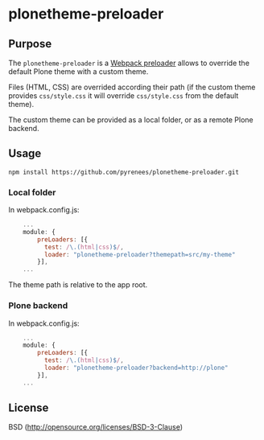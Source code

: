 # plonetheme-preloader

## Purpose

The `plonetheme-preloader` is a [Webpack preloader](http://webpack.github.io/docs/using-loaders.html) allows to override the default Plone theme with a custom theme.

Files (HTML, CSS) are overrided according their path (if the custom theme provides `css/style.css` it will override `css/style.css` from the default theme).

The custom theme can be provided as a local folder, or as a remote Plone backend.

## Usage

``` console
npm install https://github.com/pyrenees/plonetheme-preloader.git
```

### Local folder
In webpack.config.js:

``` javascript
    ...
    module: {
        preLoaders: [{
          test: /\.(html|css)$/,
          loader: "plonetheme-preloader?themepath=src/my-theme"
        }],
    ...
```

The theme path is relative to the app root.

### Plone backend

In webpack.config.js:

``` javascript
    ...
    module: {
        preLoaders: [{
          test: /\.(html|css)$/,
          loader: "plonetheme-preloader?backend=http://plone"
        }],
    ...
```

## License

BSD (http://opensource.org/licenses/BSD-3-Clause)
